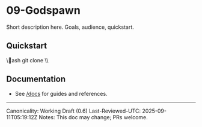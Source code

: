 ﻿# 09-Godspawn

Short description here. Goals, audience, quickstart.

## Quickstart
\\\ash
git clone <this-repo>
\\\

## Documentation
- See [/docs](./docs) for guides and references.

---
Canonicality: Working Draft (0.6)
Last-Reviewed-UTC: 2025-09-11T05:19:12Z
Notes: This doc may change; PRs welcome.